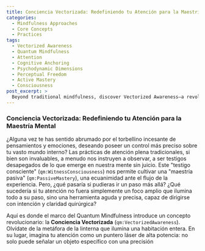 ```yaml
---
title: Conciencia Vectorizada: Redefiniendo tu Atención para la Maestría Mental
categories:
  - Mindfulness Approaches
  - Core Concepts
  - Practices
tags:
  - Vectorized Awareness
  - Quantum Mindfulness
  - Attention
  - Cognitive Anchoring
  - Psychodynamic Dimensions
  - Perceptual Freedom
  - Active Mastery
  - Consciousness
post_excerpt: >
  Beyond traditional mindfulness, discover Vectorized Awareness—a revolutionary approach that transforms attention from a broad light into a precise laser. Learn how this intentional, directed focus empowers you to actively shape your internal reality, navigate complex psychological terrain, and achieve true mental mastery by engaging directly with the fundamental building blocks of consciousness.
---
```


### Conciencia Vectorizada: Redefiniendo tu Atención para la Maestría Mental

¿Alguna vez te has sentido abrumado por el torbellino incesante de pensamientos y emociones, deseando poseer un control más preciso sobre tu vasto mundo interno? Las prácticas de atención plena tradicionales, si bien son invaluables, a menudo nos instruyen a observar, a ser testigos desapegados de lo que emerge en nuestra mente sin juicio. Este "testigo consciente" (`qm:WitnessConsciousness`) nos permite cultivar una "maestría pasiva" (`qm:PassiveMastery`), una ecuanimidad ante el flujo de la experiencia. Pero, ¿qué pasaría si pudieras ir un paso más allá? ¿Qué sucedería si tu atención no fuera simplemente un foco amplio que ilumina todo a su paso, sino una herramienta aguda y precisa, capaz de dirigirse con intención y claridad quirúrgica?

Aquí es donde el marco del Quantum Mindfulness introduce un concepto revolucionario: la **Conciencia Vectorizada** (`qm:VectorizedAwareness`). Olvídate de la metáfora de la linterna que ilumina una habitación entera. En su lugar, imagina tu atención como un puntero láser de alta potencia: no solo puede señalar un objeto específico con una precisión